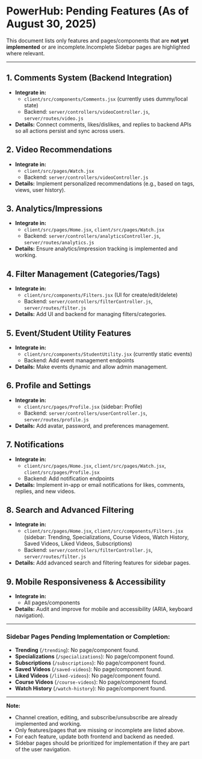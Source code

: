 
# PowerHub: Pending Features (As of August 30, 2025)

This document lists only features and pages/components that are **not yet implemented** or are incomplete.Incomplete Sidebar pages are highlighted where relevant.

---

## 1. Comments System (Backend Integration)
- **Integrate in:**
  - `client/src/components/Comments.jsx` (currently uses dummy/local state)
  - Backend: `server/controllers/videoController.js`, `server/routes/video.js`
- **Details:** Connect comments, likes/dislikes, and replies to backend APIs so all actions persist and sync across users.

## 2. Video Recommendations
- **Integrate in:**
  - `client/src/pages/Watch.jsx`
  - Backend: `server/controllers/videoController.js`
- **Details:** Implement personalized recommendations (e.g., based on tags, views, user history).

## 3. Analytics/Impressions
- **Integrate in:**
  - `client/src/pages/Home.jsx`, `client/src/pages/Watch.jsx`
  - Backend: `server/controllers/analyticsController.js`, `server/routes/analytics.js`
- **Details:** Ensure analytics/impression tracking is implemented and working.

## 4. Filter Management (Categories/Tags)
- **Integrate in:**
  - `client/src/components/Filters.jsx` (UI for create/edit/delete)
  - Backend: `server/controllers/filterController.js`, `server/routes/filter.js`
- **Details:** Add UI and backend for managing filters/categories.

## 5. Event/Student Utility Features
- **Integrate in:**
  - `client/src/components/StudentUtility.jsx` (currently static events)
  - Backend: Add event management endpoints
- **Details:** Make events dynamic and allow admin management.

## 6. Profile and Settings
- **Integrate in:**
  - `client/src/pages/Profile.jsx` (sidebar: Profile)
  - Backend: `server/controllers/userController.js`, `server/routes/profile.js`
- **Details:** Add avatar, password, and preferences management.

## 7. Notifications
- **Integrate in:**
  - `client/src/pages/Home.jsx`, `client/src/pages/Watch.jsx`, `client/src/pages/Profile.jsx`
  - Backend: Add notification endpoints
- **Details:** Implement in-app or email notifications for likes, comments, replies, and new videos.

## 8. Search and Advanced Filtering
- **Integrate in:**
  - `client/src/pages/Home.jsx`, `client/src/components/Filters.jsx` (sidebar: Trending, Specializations, Course Videos, Watch History, Saved Videos, Liked Videos, Subscriptions)
  - Backend: `server/controllers/filterController.js`, `server/routes/filter.js`
- **Details:** Add advanced search and filtering features for sidebar pages.

## 9. Mobile Responsiveness & Accessibility
- **Integrate in:**
  - All pages/components
- **Details:** Audit and improve for mobile and accessibility (ARIA, keyboard navigation).

---

### **Sidebar Pages Pending Implementation or Completion:**
- **Trending** (`/trending`): No page/component found.
- **Specializations** (`/specializations`): No page/component found.
- **Subscriptions** (`/subscriptions`): No page/component found.
- **Saved Videos** (`/saved-videos`): No page/component found.
- **Liked Videos** (`/liked-videos`): No page/component found.
- **Course Videos** (`/course-videos`): No page/component found.
- **Watch History** (`/watch-history`): No page/component found.

---

**Note:**
- Channel creation, editing, and subscribe/unsubscribe are already implemented and working.
- Only features/pages that are missing or incomplete are listed above.
- For each feature, update both frontend and backend as needed.
- Sidebar pages should be prioritized for implementation if they are part of the user navigation.
